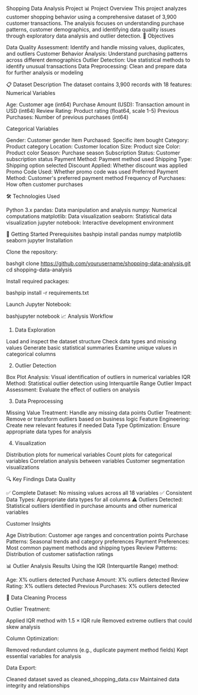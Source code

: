 Shopping Data Analysis Project
📊 Project Overview
This project analyzes customer shopping behavior using a comprehensive dataset of 3,900 customer transactions. The analysis focuses on understanding purchase patterns, customer demographics, and identifying data quality issues through exploratory data analysis and outlier detection.
🎯 Objectives

Data Quality Assessment: Identify and handle missing values, duplicates, and outliers
Customer Behavior Analysis: Understand purchasing patterns across different demographics
Outlier Detection: Use statistical methods to identify unusual transactions
Data Preprocessing: Clean and prepare data for further analysis or modeling

📋 Dataset Description
The dataset contains 3,900 records with 18 features:
Numerical Variables

Age: Customer age (int64)
Purchase Amount (USD): Transaction amount in USD (int64)
Review Rating: Product rating (float64, scale 1-5)
Previous Purchases: Number of previous purchases (int64)

Categorical Variables

Gender: Customer gender
Item Purchased: Specific item bought
Category: Product category
Location: Customer location
Size: Product size
Color: Product color
Season: Purchase season
Subscription Status: Customer subscription status
Payment Method: Payment method used
Shipping Type: Shipping option selected
Discount Applied: Whether discount was applied
Promo Code Used: Whether promo code was used
Preferred Payment Method: Customer's preferred payment method
Frequency of Purchases: How often customer purchases

🛠️ Technologies Used

Python 3.x
pandas: Data manipulation and analysis
numpy: Numerical computations
matplotlib: Data visualization
seaborn: Statistical data visualization
jupyter notebook: Interactive development environment



🚀 Getting Started
Prerequisites
bashpip install pandas numpy matplotlib seaborn jupyter
Installation

Clone the repository:

bashgit clone https://github.com/yourusername/shopping-data-analysis.git
cd shopping-data-analysis

Install required packages:

bashpip install -r requirements.txt

Launch Jupyter Notebook:

bashjupyter notebook
📈 Analysis Workflow
1. Data Exploration

Load and inspect the dataset structure
Check data types and missing values
Generate basic statistical summaries
Examine unique values in categorical columns

2. Outlier Detection

Box Plot Analysis: Visual identification of outliers in numerical variables
IQR Method: Statistical outlier detection using Interquartile Range
Outlier Impact Assessment: Evaluate the effect of outliers on analysis

3. Data Preprocessing

Missing Value Treatment: Handle any missing data points
Outlier Treatment: Remove or transform outliers based on business logic
Feature Engineering: Create new relevant features if needed
Data Type Optimization: Ensure appropriate data types for analysis

4. Visualization

Distribution plots for numerical variables
Count plots for categorical variables
Correlation analysis between variables
Customer segmentation visualizations

🔍 Key Findings
Data Quality

✅ Complete Dataset: No missing values across all 18 variables
✅ Consistent Data Types: Appropriate data types for all columns
⚠️ Outliers Detected: Statistical outliers identified in purchase amounts and other numerical variables

Customer Insights

Age Distribution: Customer age ranges and concentration points
Purchase Patterns: Seasonal trends and category preferences
Payment Preferences: Most common payment methods and shipping types
Review Patterns: Distribution of customer satisfaction ratings

📊 Outlier Analysis Results
Using the IQR (Interquartile Range) method:

Age: X% outliers detected
Purchase Amount: X% outliers detected
Review Rating: X% outliers detected
Previous Purchases: X% outliers detected

🧹 Data Cleaning Process

Outlier Treatment:

Applied IQR method with 1.5 × IQR rule
Removed extreme outliers that could skew analysis


Column Optimization:

Removed redundant columns (e.g., duplicate payment method fields)
Kept essential variables for analysis


Data Export:

Cleaned dataset saved as cleaned_shopping_data.csv
Maintained data integrity and relationships
